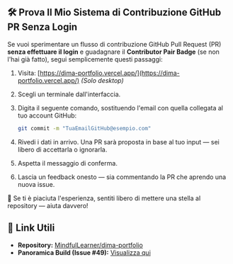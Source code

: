 
## 🛠️ Prova Il Mio Sistema di Contribuzione GitHub PR Senza Login

Se vuoi sperimentare un flusso di contribuzione GitHub Pull Request (PR) **senza effettuare il login** e guadagnare il **Contributor Pair Badge** (se non l'hai già fatto), segui semplicemente questi passaggi:

1. Visita: [https://dima-portfolio.vercel.app/](https://dima-portfolio.vercel.app/)
   *(Solo desktop)*
2. Scegli un terminale dall'interfaccia.
3. Digita il seguente comando, sostituendo l'email con quella collegata al tuo account GitHub:

   ```bash
   git commit -m "TuaEmailGitHub@esempio.com"
   ```
4. Rivedi i dati in arrivo. Una PR sarà proposta in base al tuo input — sei libero di accettarla o ignorarla.
5. Aspetta il messaggio di conferma.
6. Lascia un feedback onesto — sia commentando la PR che aprendo una nuova issue.

🌟 Se ti è piaciuta l'esperienza, sentiti libero di mettere una stella al repository — aiuta davvero!

## 🔗 Link Utili

* **Repository:** [MindfulLearner/dima-portfolio](https://github.com/MindfulLearner/dima-portfolio)
* **Panoramica Build (Issue #49):** [Visualizza qui](https://github.com/MindfulLearner/dima-portfolio/issues/49)
